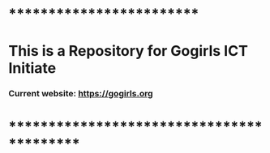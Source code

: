 # ************************
# This is a Repository for Gogirls ICT Initiate
### Current website: https://gogirls.org
# *****************************************